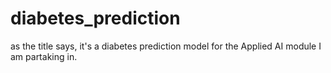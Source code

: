 # diabetes_prediction
as the title says, it's a diabetes prediction model for the Applied AI module I am partaking in.
